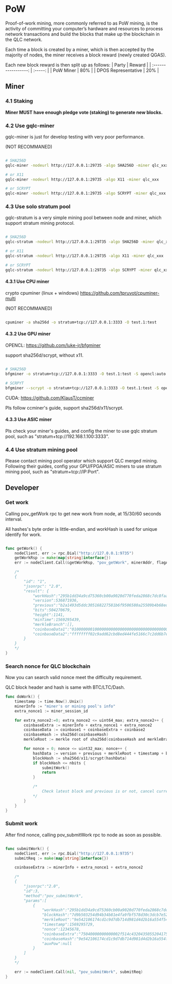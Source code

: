 # PoW

Proof-of-work mining, more commonly referred to as PoW mining, is the activity of committing your computer’s hardware and resources to process network transactions and build the blocks that make up the blockchain in the QLC network. 

Each time a block is created by a miner, which is then accepted by the majority of nodes, the miner receives a block reward (newly created QGAS).

Each new block reward is then split up as follows:
| Party               |  Reward |
| :-----------------: | :-----: |
| PoW Miner           | 80%     |
| DPOS Representative | 20%     |

## Miner

### 4.1 Staking
**Miner MUST have enough pledge vote (staking) to generate new blocks.**

### 4.2 Use gqlc-miner
gqlc-miner is just for develop testing with very poor performance.

(NOT RECOMMANED)

```bash 

# SHA256D
gqlc-miner -nodeurl http://127.0.0.1:29735 -algo SHA256D -miner qlc_xxx

# or X11
gqlc-miner -nodeurl http://127.0.0.1:29735 -algo X11 -miner qlc_xxx

# or SCRYPT
gqlc-miner -nodeurl http://127.0.0.1:29735 -algo SCRYPT -miner qlc_xxx

```

### 4.3 Use solo stratum pool
gqlc-stratum is a very simple mining pool between node and miner, which support stratum mining protocol.

```bash

# SHA256D
gqlc-stratum -nodeurl http://127.0.0.1:29735 -algo SHA256D -miner qlc_xxx

# or X11
gqlc-stratum -nodeurl http://127.0.0.1:29735 -algo X11 -miner qlc_xxx

# or SCRYPT
gqlc-stratum -nodeurl http://127.0.0.1:29735 -algo SCRYPT -miner qlc_xxx

```

#### 4.3.1 Use CPU miner
crypto cpuminer (linux + windows)
https://github.com/tpruvot/cpuminer-multi

(NOT RECOMMANED)

```bash

cpuminer -a sha256d -o stratum+tcp://127.0.0.1:3333 -O test.1:test

```

#### 4.3.2 Use GPU miner
OPENCL:
https://github.com/luke-jr/bfgminer

support sha256d/scrypt, without x11.

```bash

# SHA256D
bfgminer -o stratum+tcp://127.0.0.1:3333 -O test.1:test -S opencl:auto

# SCRPYT
bfgminer --scrypt -o stratum+tcp://127.0.0.1:3333 -O test.1:test -S opencl:auto 

```

CUDA:
https://github.com/KlausT/ccminer

Pls follow ccminer's guide, support sha256d/x11/scrypt.

#### 4.3.3 Use ASIC miner
Pls check your miner's guides, and config the miner to use gqlc stratum pool, such as "stratum+tcp://192.168.1.100:3333".

### 4.4 Use stratum mining pool
Please contact mining pool operator which support QLC merged mining.
Following their guides, config your GPU/FPGA/ASIC miners to use stratum mining pool, such as "stratum+tcp://IP:Port".

## Developer
### Get work

Calling pov_getWork rpc to get new work from node, at 15/30/60 seconds interval.

All hashes's byte order is little-endian, and workHash is used for unique identify for work.

```go

func getWork() {
    nodeClient, err := rpc.Dial("http://127.0.0.1:9735")
    getWorkRsp := make(map[string]interface{})
    err := nodeClient.Call(&getWorkRsp, "pov_getWork", minerAddr, flagAlgo)

    /*
    {
        "id": "1",
        "jsonrpc": "2.0",
        "result": {
            "workHash":"295b1dd34a9cd75360cb00a9020d770feda2868c7dc8faa2960bb9162c58f20d",
            "version":536871936,
            "previous":"b2a1493d5ddc305168227581b6f9506580a25509b4b68edd9c6e0c95228c2151",
            "bits":504270679,
            "height":1141,
            "minTime":1569295439,
            "merkleBranch":[],
            "coinbaseData1":"01000000010000000000000000000000000000000000000000000000000000000000000000ffffffff",
            "coinbaseData2":"ffffffff02c9add62cbd8ed444fe5166c7c2dd6b7ebd16e284b31700d246960e5c1488ec231b377bcc000000000000000000000000000000000000000000000000000000000000001506cddef361a43727342802093613777518a8781edbfdbb4dcc4f113442667a7ccec7f7b901000000"
        }
    }
    */
}

```

### Search nonce for QLC blockchain

Now you can search valid nonce meet the difficulty requirement.

QLC block header and hash is same with BTC/LTC/Dash.

```go
func doWork() {
    timestamp := time.Now().Unix()
    minerInfo := "miner's or mining pool's info"
    extra_nonce1 := miner_session_id

    for extra_nonce2:=0; extra_nonce2 <= uint64_max; extra_nonce2++ {
        coinbaseExtra := minerInfo + extra_nonce1 + extra_nonce2
        coinbaseData := coinbase1 + coinbaseExtra + coinbase2
        coinbaseHash := sha256d(coinbaseHash)
        merkleRoot := merkle root of sha256d(coinbaseHash and merkleBranch)

        for nonce = 0; nonce <= uint32_max; nonce++ {
            hashData := version + previous + merkleRoot + timestamp + bits + nonce
            blockHash := sha256d/x11/scrypt(hashData)
            if blockHash <= nbits {
                submitWork()
                return
            }

            /*
                Check latest block and previous is or not, cancel current searching if changed.
            */
        }
    }
}
```

### Submit work

After find nonce, calling pov_submitWork rpc to node as soon as possible.

```go

func submitWork() {
    nodeClient, err := rpc.Dial("http://127.0.0.1:9735")
    submitReq := make(map[string]interface{})

    coinbaseExtra := minerInfo + extra_nonce1 + extra_nonce2

    /*
    {
        "jsonrpc":"2.0",
        "id":3,
        "method":"pov_submitWork",
        "params":[
            {
                "workHash":"295b1dd34a9cd75360cb00a9020d770feda2868c7dc8faa2960bb9162c58f20d",
                "blockHash":"7d9b503254d94b34b81e4fa9fbf578d30c3dcb7e5248aee0674a55567a687d07",
                "merkleRoot":"9e542106174cd1c9d7db714d981d4d2b16a554f543dad25ceca87bb1db695050",
                "timestamp":1569295729,
                "nonce":12345678,
                "coinbaseExtra":"75040000000000002f514c432043505520417578504f572f",
                "coinbaseHash":"9e542106174cd1c9d7db714d981d4d2b16a554f543dad25ceca87bb1db695050",
                "auxPow":null
            }
        ]
    }
    */

    err := nodeClient.Call(nil, "pov_submitWork", submitReq)
}

```
